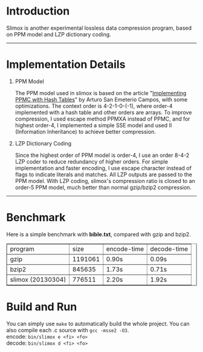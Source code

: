 
Introduction
============

Slimox is another experimental lossless data compression program, based on PPM model and LZP dictionary coding.

------

Implementation Details
======================

1. PPM Model

    The PPM model used in slimox is based on the article "[Implementing PPMC with Hash Tables](http://www.arturocampos.com/ac_ppmc.htm)" by Arturo San Emeterio Campos, with some optimizations. The context order is 4-2-1-0-(-1), where order-4 implemented with a hash table and other orders are arrays. To improve compression, I used escape method PPMXA instead of PPMC, and for highest order-4, I implemented a simple SSE model and used II (Information Inheritance) to achieve better compression.

2. LZP Dictionary Coding

    Since the highest order of PPM model is order-4, I use an order 8-4-2 LZP coder to reduce redundancy of higher orders. For simple implementation and faster encoding, I use escape character instead of flags to indicate literals and matches. All LZP outputs are passed to the PPM model. With LZP coding, slimox's compression ratio is closed to an order-5 PPM model, much better than normal gzip/bzip2 compression.

------

Benchmark
=========

Here is a simple benchmark with __bible.txt__, compared with gzip and bzip2.

<table border="1">
 <tr><td>program</td>             <td>size</td>        <td>encode-time</td>     <td>decode-time</td></tr>
 <tr><td>gzip</td>                <td>1191061</td>     <td>0.90s</td>           <td>0.09s</td></tr>
 <tr><td>bzip2</td>               <td>845635</td>      <td>1.73s</td>           <td>0.71s</td></tr>
 <tr><td>slimox (20130304)</td>   <td>776511</td>      <td>2.20s</td>           <td>1.92s</td></tr>
</table>

Build and Run
=============

You can simply use `make` to automatically build the whole project. You can also compile each .c source with `gcc -msse2 -O3`.<br />
encode: `bin/slimox e <fi> <fo>` <br />
decode: `bin/slimox d <fi> <fo>` <br />
